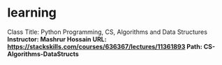 # learning


Class Title: Python Programming, CS, Algorithms and Data Structures<b>
Instructor: Mashrur Hossain<b>
URL: https://stackskills.com/courses/636367/lectures/11361893<b>
Path: CS-Algorithms-DataStructs<b>
